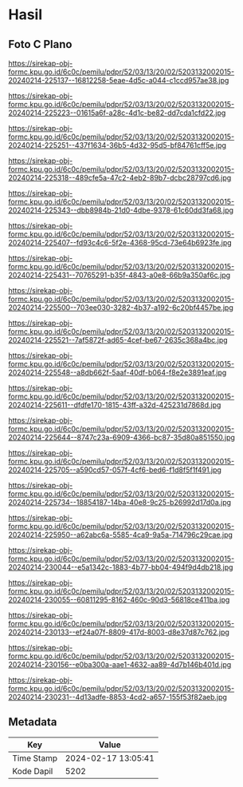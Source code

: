 # Hasil

## Foto C Plano

https://sirekap-obj-formc.kpu.go.id/6c0c/pemilu/pdpr/52/03/13/20/02/5203132002015-20240214-225137--16812258-5eae-4d5c-a044-c1ccd957ae38.jpg

https://sirekap-obj-formc.kpu.go.id/6c0c/pemilu/pdpr/52/03/13/20/02/5203132002015-20240214-225223--01615a6f-a28c-4d1c-be82-dd7cda1cfd22.jpg

https://sirekap-obj-formc.kpu.go.id/6c0c/pemilu/pdpr/52/03/13/20/02/5203132002015-20240214-225251--437f1634-36b5-4d32-95d5-bf84761cff5e.jpg

https://sirekap-obj-formc.kpu.go.id/6c0c/pemilu/pdpr/52/03/13/20/02/5203132002015-20240214-225318--489cfe5a-47c2-4eb2-89b7-dcbc28797cd6.jpg

https://sirekap-obj-formc.kpu.go.id/6c0c/pemilu/pdpr/52/03/13/20/02/5203132002015-20240214-225343--dbb8984b-21d0-4dbe-9378-61c60dd3fa68.jpg

https://sirekap-obj-formc.kpu.go.id/6c0c/pemilu/pdpr/52/03/13/20/02/5203132002015-20240214-225407--fd93c4c6-5f2e-4368-95cd-73e64b6923fe.jpg

https://sirekap-obj-formc.kpu.go.id/6c0c/pemilu/pdpr/52/03/13/20/02/5203132002015-20240214-225431--70765291-b35f-4843-a0e8-66b9a350af6c.jpg

https://sirekap-obj-formc.kpu.go.id/6c0c/pemilu/pdpr/52/03/13/20/02/5203132002015-20240214-225500--703ee030-3282-4b37-a192-6c20bf4457be.jpg

https://sirekap-obj-formc.kpu.go.id/6c0c/pemilu/pdpr/52/03/13/20/02/5203132002015-20240214-225521--7af5872f-ad65-4cef-be67-2635c368a4bc.jpg

https://sirekap-obj-formc.kpu.go.id/6c0c/pemilu/pdpr/52/03/13/20/02/5203132002015-20240214-225548--a8db662f-5aaf-40df-b064-f8e2e3891eaf.jpg

https://sirekap-obj-formc.kpu.go.id/6c0c/pemilu/pdpr/52/03/13/20/02/5203132002015-20240214-225611--dfdfe170-1815-43ff-a32d-425231d7868d.jpg

https://sirekap-obj-formc.kpu.go.id/6c0c/pemilu/pdpr/52/03/13/20/02/5203132002015-20240214-225644--8747c23a-6909-4366-bc87-35d80a851550.jpg

https://sirekap-obj-formc.kpu.go.id/6c0c/pemilu/pdpr/52/03/13/20/02/5203132002015-20240214-225705--a590cd57-057f-4cf6-bed6-f1d8f5f1f491.jpg

https://sirekap-obj-formc.kpu.go.id/6c0c/pemilu/pdpr/52/03/13/20/02/5203132002015-20240214-225734--18854187-14ba-40e8-9c25-b26992d17d0a.jpg

https://sirekap-obj-formc.kpu.go.id/6c0c/pemilu/pdpr/52/03/13/20/02/5203132002015-20240214-225950--a62abc6a-5585-4ca9-9a5a-714796c29cae.jpg

https://sirekap-obj-formc.kpu.go.id/6c0c/pemilu/pdpr/52/03/13/20/02/5203132002015-20240214-230044--e5a1342c-1883-4b77-bb04-494f9d4db218.jpg

https://sirekap-obj-formc.kpu.go.id/6c0c/pemilu/pdpr/52/03/13/20/02/5203132002015-20240214-230055--60811295-8162-460c-90d3-56818ce411ba.jpg

https://sirekap-obj-formc.kpu.go.id/6c0c/pemilu/pdpr/52/03/13/20/02/5203132002015-20240214-230133--ef24a07f-8809-417d-8003-d8e37d87c762.jpg

https://sirekap-obj-formc.kpu.go.id/6c0c/pemilu/pdpr/52/03/13/20/02/5203132002015-20240214-230156--e0ba300a-aae1-4632-aa89-4d7b146b401d.jpg

https://sirekap-obj-formc.kpu.go.id/6c0c/pemilu/pdpr/52/03/13/20/02/5203132002015-20240214-230231--4d13adfe-8853-4cd2-a657-155f53f82aeb.jpg


## Metadata

| Key        | Value               |
| ---------- | ------------------- |
| Time Stamp | 2024-02-17 13:05:41 |
| Kode Dapil | 5202                |



